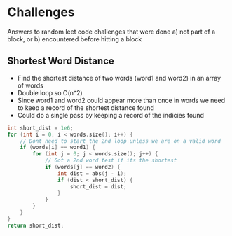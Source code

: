# Challenges

Answers to random leet code challenges that were done a) not part of a block, or b) encountered before hitting a block

## Shortest Word Distance

- Find the shortest distance of two words (word1 and word2) in an array of words
- Double loop so O(n^2)
- Since word1 and word2 could appear more than once in words we need to keep a record of the shortest distance found
- Could do a single pass by keeping a record of the indicies found
```cpp
int short_dist = 1e6;
for (int i = 0; i < words.size(); i++) {
    // Dont need to start the 2nd loop unless we are on a valid word
    if (words[i] == word1) {
        for (int j = 0; j < words.size(); j++) {
            // Got a 2nd word test if its the shortest
            if (words[j] == word2) {
                int dist = abs(j - i);
                if (dist < short_dist) {
                    short_dist = dist;
                }
            }
        }
    }
}
return short_dist;
```